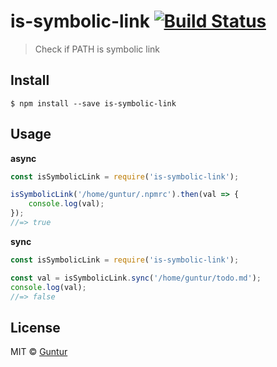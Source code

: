 # is-symbolic-link [![Build Status](https://travis-ci.org/iGuntur/is-symbolic-link.svg?branch=master)](https://travis-ci.org/iGuntur/is-symbolic-link)

> Check if PATH is symbolic link


## Install

```
$ npm install --save is-symbolic-link
```


## Usage

**async**

```js
const isSymbolicLink = require('is-symbolic-link');

isSymbolicLink('/home/guntur/.npmrc').then(val => {
	console.log(val);
});
//=> true
```


**sync**

```js
const isSymbolicLink = require('is-symbolic-link');

const val = isSymbolicLink.sync('/home/guntur/todo.md');
console.log(val);
//=> false
```


## License

MIT © [Guntur](http://guntur.starmediateknik.com)
